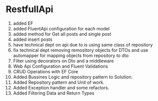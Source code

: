 # RestfullApi

1. added EF
2. added FluentApi configuration for each model
3. added method for Get all posts and single post
4. added insert posts
5. have technical dept on api due to is using same class of repository
6. fix technical dept removing remository objects for DTOs and use automapper for mapping objects from repository to dto
7. Filter using decorators on Dto and a middleware 
8. Web Api Configuration and Fluent Validations
9. CRUD Operations with EF Core
10. Added Bussines Logic and repository pattern to Solution.
11. Added Repository pattern and Unit of work.
12. Added Exception handler and some refactors.
13. Added Filtering Data and Return Types
